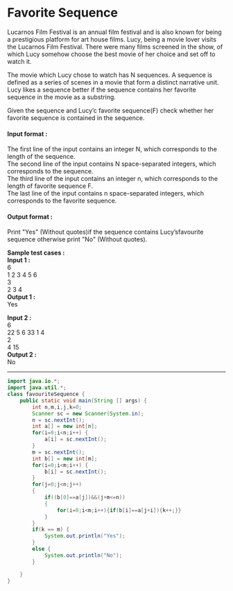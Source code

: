 # Favorite Sequence
Lucarnos Film Festival is an annual film festival and is also known for being a prestigious platform for art house films. Lucy, being a movie lover visits the Lucarnos Film Festival. There were many films screened in the show, of which Lucy somehow choose the best movie of her choice and set off to watch it.

The movie which Lucy chose to watch has N sequences. A sequence is defined as a series of scenes in a movie that form a distinct narrative unit. Lucy likes a sequence better if the sequence contains her favorite sequence in the movie as a substring.

Given the sequence and Lucy’c favorite sequence(F) check whether her favorite sequence is contained in the sequence.

#### Input format :
The first line of the input contains an integer N, which corresponds to the length of the sequence.
<br>
The second line of the input contains N space-separated integers, which corresponds to the sequence.
<br>
The third line of the input contains an integer n, which corresponds to the length of favorite sequence F.
<br>
The last line of the input contains n space-separated integers, which corresponds to the favorite sequence.

#### Output format :
Print "Yes" (Without quotes)if the sequence contains Lucy’sfavourite sequence otherwise print "No" (Without quotes).

**Sample test cases :<br>
Input 1 :<br>**
6<br>
1 2 3 4 5 6<br>
3<br>
2 3 4<br>
**Output 1 :<br>**
Yes

**Input 2 :<br>**
6<br>
22 5 6 33 1 4<br>
2<br>
4 15<br>
**Output 2 :<br>**
No


-------------------------------------------------------------------------------------------------------------------------------------------------------------------


```java
import java.io.*;
import java.util.*;
class favouriteSequence {
	public static void main(String [] args) {
		int n,m,i,j,k=0;
		Scanner sc = new Scanner(System.in);
		n = sc.nextInt();
		int a[] = new int[n];
		for(i=0;i<n;i++) {
			a[i] = sc.nextInt();
		}
		m = sc.nextInt();
		int b[] = new int[m];
		for(i=0;i<m;i++) {
			b[i] = sc.nextInt();
		}
		for(j=0;j<n;j++)
	    {
	        if((b[0]==a[j])&&(j+m<=n))
	        {
	            for(i=0;i<m;i++){if(b[i]==a[j+i]){k++;}}
	        }
	    }
		if(k == m) {
			System.out.println("Yes");
		}
		else {
			System.out.println("No");
		}

	}
}

```
